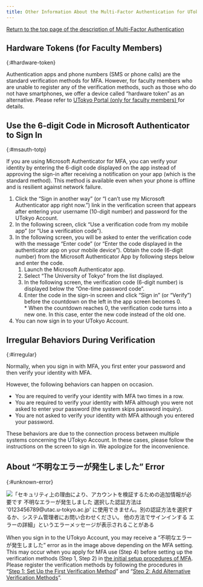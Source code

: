 ```yaml
---
title: Other Information About the Multi-Factor Authentication for UTokyo Accounts
---
```


[Return to the top page of the description of Multi-Factor Authentication](.)

## Hardware Tokens (for Faculty Members)
{:#hardware-token}

Authentication apps and phone numbers (SMS or phone calls) are the standard verification methods for MFA. However, for faculty members who are unable to register any of the verification methods, such as those who do not have smartphones, we offer a device called “hardware token” as an alternative. Please refer to [UTokyo Portal (only for faculty members) ](https://univtokyo.sharepoint.com/sites/utokyoportal/wiki/d/UTokyo_Account_Token.aspx) for details.

## Use the 6-digit Code in Microsoft Authenticator to Sign In
{:#msauth-totp}

If you are using Microsoft Authenticator for MFA, you can verify your identity by entering the 6-digit code displayed on the app instead of approving the sign-in after receiving a notification on your app (which is the standard method). This method is available even when your phone is offline and is resilient against network failure.

1. Click the “Sign in another way” (or “I can’t use my Microsoft Authenticator app right now.”) link in the verification screen that appears after entering your username (10-digit number) and password for the UTokyo Account.
1. In the following screen, click “Use a verification code from my mobile app” (or “Use a verification code”).
1. In the following screen, you will be asked to enter the verification code with the message “Enter code” (or “Enter the code displayed in the authenticator app on your mobile device​​”). Obtain the code (6-digit number) from the Microsoft Authenticator App by following steps below and enter the code.
   1. Launch the Microsoft Authenticator app.
   1. Select “The University of Tokyo” from the list displayed.
   1. In the following screen, the verification code (6-digit number) is displayed below the “One-time password code”.
   1. Enter the code in the sign-in screen and click “Sign in” (or “Verify”) before the countdown on the left in the app screen becomes 0.
      <br>* When the countdown reaches 0, the verification code turns into a new one. In this case, enter the new code instead of the old one.
1. You can now sign in to your UTokyo Account.

## Irregular Behaviors During Verification 
{:#irregular}

Normally, when you sign in with MFA, you first enter your password and then verify your identity with MFA.

However, the following behaviors can happen on occasion.

- You are required to verify your identity with MFA two times in a row.
- You are required to verify your identity with MFA although you were not asked to enter your password (the system skips password inquiry).
- You are not asked to verify your identity with MFA although you entered your password.

These behaviors are due to the connection process between multiple systems concerning the UTokyo Account. In these cases, please follow the instructions on the screen to sign in. We apologize for the inconvenience.

## About “不明なエラーが発生しました” Error
{:#unknown-error}

![「セキュリティ上の理由により、アカウントを検証するための追加情報が必要です 不明なエラーが発生しました 選択した認証方法は '0123456789@utac.u-tokyo.ac.jp' に使用できません。別の認証方法を選択するか、システム管理者にお問い合わせください。 他の方法でサインインする エラーの詳細」というエラーメッセージが表示されることがある](/utokyo_account/mfa/redirection_error.png)

When you sign in to the UTokyo Account, you may receive a “不明なエラーが発生しました” error as in the image above depending on the MFA setting. This may occur when you apply for MFA use (Step 4) before setting up the verification methods (Step 1, Step 2) in [the initial setup procedures of MFA](initial). Please register the verification methods by following the procedures in “[Step 1: Set Up the First Verification Method](initial#first)” and “[Step 2: Add Alternative Verification Methods](initial#alternative)”.
